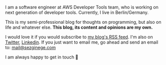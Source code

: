 I am a software engineer at AWS Developer Tools team, who is working on next generation of developer tools. Currently, I live in Berlin/Germany.

This is my semi-professional blog for thoughts on programming, but also on life and whatever else. **This blog, its content and opinions are my own.**

I would love it if you would subscribe to [my blog's RSS feed](https://www.sezginege.com/index.xml). I'm also on [Twitter](https://twitter.com/SezginEge), [Linkedin](https://www.linkedin.com/in/sezginege/). If you just want to email me, go ahead and send an email to: <mail@sezginege.com>  

I am always happy to get in touch 👋

